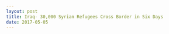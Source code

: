 ```yaml
---
layout: post
title: Iraq- 30,000 Syrian Refugees Cross Border in Six Days
date: 2017-05-05
---
```


